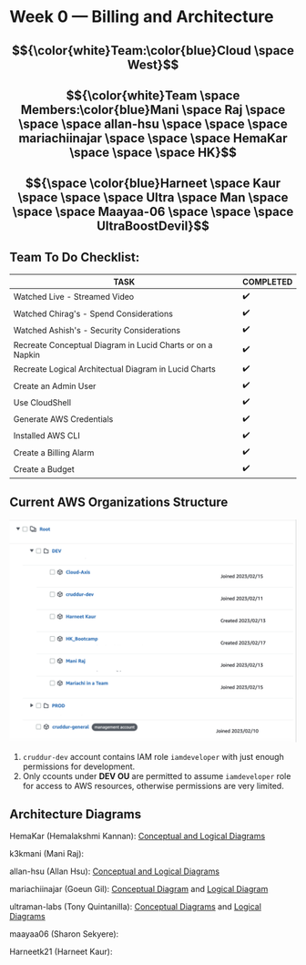# Week 0 — Billing and Architecture

## $${\color{white}Team:\color{blue}Cloud \space West}$$ 
## $${\color{white}Team \space Members:\color{blue}Mani \space Raj \space \space \space allan-hsu \space \space \space mariachiinajar \space \space \space HemaKar \space \space \space HK}$$ 
## $${\space \color{blue}Harneet \space Kaur \space \space \space Ultra \space Man \space \space \space Maayaa-06 \space \space \space UltraBoostDevil}$$ 


 ## Team To Do Checklist:
   
| TASK | COMPLETED |
|  --- |    ---    |
| Watched Live - Streamed Video | :heavy_check_mark: |
| Watched Chirag's - Spend Considerations   | :heavy_check_mark: |
| Watched Ashish's - Security Considerations | :heavy_check_mark: |
| Recreate Conceptual Diagram in Lucid Charts or on a Napkin | :heavy_check_mark: |
| Recreate Logical Architectual Diagram in Lucid Charts | :heavy_check_mark: |
| Create an Admin User | :heavy_check_mark: |
| Use CloudShell | :heavy_check_mark: |
| Generate AWS Credentials | :heavy_check_mark: |
| Installed AWS CLI | :heavy_check_mark: |
| Create a Billing Alarm | :heavy_check_mark: |
| Create a Budget | :heavy_check_mark: |

## Current AWS Organizations Structure

![Organization Structure](../_docs/assets/organization-structure.png)

1. `cruddur-dev` account contains IAM role `iamdeveloper` with just enough permissions for development.
2. Only ccounts under **DEV OU** are permitted to assume `iamdeveloper` role for access to AWS resources, otherwise permissions are very limited.


## Architecture Diagrams

HemaKar (Hemalakshmi Kannan): [Conceptual and Logical Diagrams](https://lucid.app/lucidchart/d1407ad3-3f3d-4015-a3b1-36adbcfb8061/edit?viewport_loc=-1038%2C-358%2C2520%2C1612%2C0_0&invitationId=inv_7919566f-49fa-4510-8171-ea7c72ce9235)

k3kmani (Mani Raj):

allan-hsu (Allan Hsu): [Conceptual and Logical Diagrams](https://lucid.app/lucidchart/f7e59b81-605f-4131-af03-1657c3f03f6e/edit?invitationId=inv_fcbe1868-1e2e-4e80-a987-ff61c0c6f463)

mariachiinajar (Goeun Gil): [Conceptual Diagram](https://lucid.app/lucidchart/3a9760e3-df75-438a-b0e6-158e641871ef/edit?viewport_loc=-1863%2C-11885%2C7168%2C3412%2C0_0&invitationId=inv_38e40548-c558-46e2-aa36-f3e51ba96d6a) and [Logical Diagram](https://lucid.app/lucidchart/011e0247-49dc-4d1e-8a40-b6b116f8d571/edit?viewport_loc=-2120%2C-1667%2C3903%2C1858%2C0_0&invitationId=inv_5c09fd58-3214-41f2-88ac-bdf85d63413b)

ultraman-labs (Tony Quintanilla): [Conceptual Diagrams](https://lucid.app/lucidchart/invitations/accept/inv_bb3d008f-13c4-4567-a2d5-ea2dfe5556bb) and [Logical Diagrams ](https://lucid.app/lucidchart/d1ab9877-6c23-4cfe-a972-45be0f5d3757/edit?viewport_loc=-137%2C-357%2C1872%2C910%2C0_0&invitationId=inv_119312fa-3f6b-4505-af42-5ad2b6b5165b)

maayaa06 (Sharon Sekyere):

Harneetk21 (Harneet Kaur):

